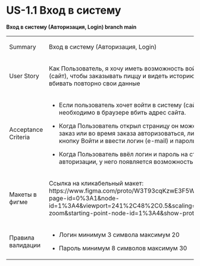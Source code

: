 # US-1.1 Вход в систему

**Вход в систему (Авторизация, Login) branch main**


<table>
<!-- <thead>
<tr>
<th id="заголовки" style="text-align:left;"> Summary     </th>
<th id="столбцов" style="text-align:left;"> Столбцов             </th>
<th id="отделяются_дефисами" style="text-align:left;"> Отделяются дефисами </th>
</tr>
</thead> -->

<tbody>
<tr>
<td style="text-align:left;"><p>Summary    </p></td>
<td style="text-align:left;"><p>Вход в систему (Авторизация, Login)      </p></td>
</tr>

<tr>
<td style="text-align:left;"><p>User Story    </p></td>
<td style="text-align:left;"><p>Как Пользователь, я хочу иметь возможность войти в систему (сайт), чтобы заказывать пиццу и видеть историю заказов и не вбивать повторно свои данные</p></td>
</tr>

<tr>
<td style="text-align:left;"><p>Acceptance Criteria</p></td>
<td style="text-align:left;">
<p>

+ Если пользователь хочет войти в систему (сайт), ему необходимо в браузере вбить адрес сайта.

+ Когда Пользователь открыл страницу он может сразу сделать заказ или во время заказа авторизоваться, либо сразу нажать кнопку Войти и ввести логин (e-mail) и пароль.

+ Когда Пользователь ввёл логин и пароль на странице авторизации, у него появляется возможность заказа пиццы.
</p>
</td>
</tr>

<tr>
<td style="text-align:left;"><p>Макеты в фигме   </p></td>
<td style="text-align:left;"><p>Ссылка на кликабельный макет: https://www.figma.com/proto/W3T93cqKzwE3F5W6koNzyR/Untitled?page-id=0%3A1&node-id=1%3A4&viewport=241%2C48%2C0.5&scaling=min-zoom&starting-point-node-id=1%3A4&show-proto-sidebar=1</p></td>
</tr>

<tr>
<td style="text-align:left;"><p>Правила валидации    </p></td>
<td style="text-align:left;"><p>

- Логин минимум 3 символа максимум 20

- Пароль минимум 8 символов максимум 30
</p></td>
</tr>

</tbody>
</table>